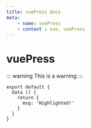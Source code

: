 ```yaml
---
title: vuePress docs
meta:
    - name: vuePress
    - content : vue, vuePress
---
```


# vuePress

::: warning
This is a warning
:::

``` js{4}
export default {
  data () {
    return {
      msg: 'Highlighted!'
    }
  }
}
```